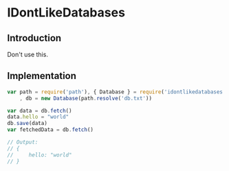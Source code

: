 # IDontLikeDatabases

## Introduction
Don't use this.

## Implementation
```js
var path = require('path'), { Database } = require('idontlikedatabases')
    , db = new Database(path.resolve('db.txt'))

var data = db.fetch()
data.hello = "world"
db.save(data)
var fetchedData = db.fetch()

// Output:
// {
//     hello: "world"
// }
```
